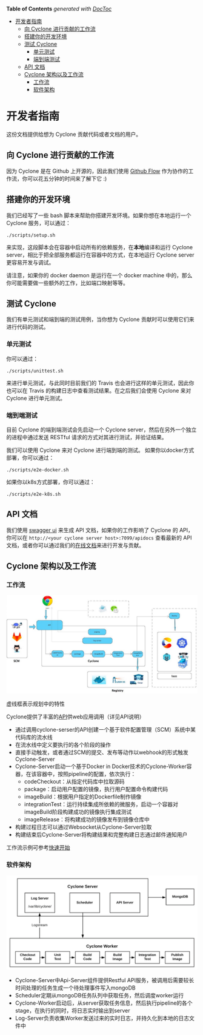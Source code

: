 <!-- START doctoc generated TOC please keep comment here to allow auto update -->
<!-- DON'T EDIT THIS SECTION, INSTEAD RE-RUN doctoc TO UPDATE -->
**Table of Contents**  *generated with [DocToc](https://github.com/thlorenz/doctoc)*

- [开发者指南](#%E5%BC%80%E5%8F%91%E8%80%85%E6%8C%87%E5%8D%97)
  - [向 Cyclone 进行贡献的工作流](#%E5%90%91-cyclone-%E8%BF%9B%E8%A1%8C%E8%B4%A1%E7%8C%AE%E7%9A%84%E5%B7%A5%E4%BD%9C%E6%B5%81)
  - [搭建你的开发环境](#%E6%90%AD%E5%BB%BA%E4%BD%A0%E7%9A%84%E5%BC%80%E5%8F%91%E7%8E%AF%E5%A2%83)
  - [测试 Cyclone](#%E6%B5%8B%E8%AF%95-cyclone)
    - [单元测试](#%E5%8D%95%E5%85%83%E6%B5%8B%E8%AF%95)
    - [端到端测试](#%E7%AB%AF%E5%88%B0%E7%AB%AF%E6%B5%8B%E8%AF%95)
  - [API 文档](#api-%E6%96%87%E6%A1%A3)
  - [Cyclone 架构以及工作流](#cyclone-%E6%9E%B6%E6%9E%84%E4%BB%A5%E5%8F%8A%E5%B7%A5%E4%BD%9C%E6%B5%81)
    - [工作流](#%E5%B7%A5%E4%BD%9C%E6%B5%81)
    - [软件架构](#%E8%BD%AF%E4%BB%B6%E6%9E%B6%E6%9E%84)

<!-- END doctoc generated TOC please keep comment here to allow auto update -->

# 开发者指南

这份文档提供给想为 Cyclone 贡献代码或者文档的用户。

## 向 Cyclone 进行贡献的工作流

因为 Cyclone 是在 Github 上开源的，因此我们使用 [Github Flow](https://guides.github.com/introduction/flow/) 作为协作的工作流，你可以花五分钟的时间来了解下它 :)

## 搭建你的开发环境

我们已经写了一些 bash 脚本来帮助你搭建开发环境。如果你想在本地运行一个 Cyclone 服务，可以通过：

```shell
./scripts/setup.sh
```

来实现，这段脚本会在容器中启动所有的依赖服务，在**本地**编译和运行 Cyclone server，相比于把全部服务都运行在容器中的方式，在本地运行 Cyclone server 更容易开发与调试。

请注意，如果你的 docker daemon 是运行在一个 docker machine 中的，那么你可能需要做一些额外的工作，比如端口映射等等。

## 测试 Cyclone

我们有单元测试和端到端的测试用例，当你想为 Cyclone 贡献时可以使用它们来进行代码的测试。

### 单元测试

你可以通过：

```shell
./scripts/unittest.sh
```

来进行单元测试，与此同时目前我们的 Travis 也会进行这样的单元测试，因此你也可以在 Travis 的构建日志中查看测试结果。在之后我们会使用 Cyclone 来对 Cyclone 进行单元测试。

### 端到端测试

目前 Cyclone 的端到端测试会先启动一个 Cyclone server，然后在另外一个独立的进程中通过发送 RESTful 请求的方式对其进行测试，并验证结果。

我们可以使用 Cyclone 来对 Cyclone 进行端到端的测试。
如果你以docker方式部署，你可以通过：

```shell
./scripts/e2e-docker.sh
```

如果你以k8s方式部署，你可以通过：

```shell
./scripts/e2e-k8s.sh
```

## API 文档

我们使用 [swagger ui](https://github.com/swagger-api/swagger-ui) 来生成 API 文档，如果你的工作影响了 Cyclone 的 API，你可以在 `http://<your cyclone server host>:7099/apidocs` 查看最新的 API 文档，或者你可以通过我们的[在线文档](http://117.149.19.162:30010/apidocs/)来进行开发与贡献。

## Cyclone 架构以及工作流

### 工作流

![flow](./images/work-flow-2.7.jpeg)

 虚线框表示规划中的特性

 Cyclone提供了丰富的[API](http://118.193.142.27:7099/apidocs/)供web应用调用（详见API说明）

- 通过调用cyclone-serser的API创建一个基于软件配置管理（SCM）系统中某代码库的流水线
- 在流水线中定义要执行的各个阶段的操作
- 直接手动触发，或者通过SCM的提交、发布等动作以webhook的形式触发Cyclone-Server
- Cyclone-Server启动一个基于Docker in Docker技术的Cyclone-Worker容器，在该容器中，按照pipeline的配置，依次执行：
  - codeCheckout：从指定代码库中拉取源码
  - package：启动用户配置的镜像，执行用户配置命令构建代码
  - imageBuild：根据用户指定的Dockerfile制作镜像
  - integrationTest：运行持续集成所依赖的微服务，启动一个容器对imageBuild阶段构建成功的镜像执行集成测试
  - imageRelease：将构建成功的镜像发布到镜像仓库中
- 构建过程日志可以通过Websocket从Cyclone-Server拉取
- 构建结束后Cyclone-Server将构建结果和完整构建日志通过邮件通知用户

工作流示例可参考[快速开始](./quick-start_zh-CN.md)

### 软件架构

![architecture](./images/architecture.png)

- Cyclone-Server中Api-Server组件提供Restful API服务，被调用后需要较长时间处理的任务生成一个待处理事件写入mongoDB
- Scheduler定期从mongoDB任务队列中获取任务，然后调度worker运行
- Cyclone-Worker启动后，从server获取任务信息，然后执行pipeline的各个stage，在执行的同时，将日志实时输出到server
- Log-Server负责收集Worker发送过来的实时日志，并持久化到本地的日志文件中
